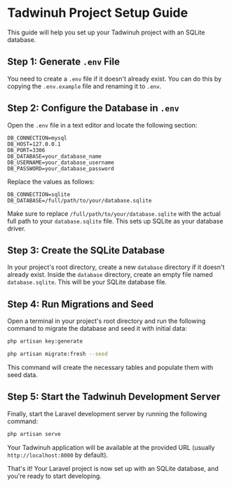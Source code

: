 

# Tadwinuh Project Setup Guide

This guide will help you set up your Tadwinuh project with an SQLite database.

## Step 1: Generate `.env` File

You need to create a `.env` file if it doesn't already exist. You can do this by copying the `.env.example` file and renaming it to `.env`.

## Step 2: Configure the Database in `.env`

Open the `.env` file in a text editor and locate the following section:

```env
DB_CONNECTION=mysql
DB_HOST=127.0.0.1
DB_PORT=3306
DB_DATABASE=your_database_name
DB_USERNAME=your_database_username
DB_PASSWORD=your_database_password
```

Replace the values as follows:

```env
DB_CONNECTION=sqlite
DB_DATABASE=/full/path/to/your/database.sqlite
```

Make sure to replace `/full/path/to/your/database.sqlite` with the actual full path to your `database.sqlite` file. This sets up SQLite as your database driver.

## Step 3: Create the SQLite Database

In your project's root directory, create a new `database` directory if it doesn't already exist. Inside the `database` directory, create an empty file named `database.sqlite`. This will be your SQLite database file.

## Step 4: Run Migrations and Seed

Open a terminal in your project's root directory and run the following command to migrate the database and seed it with initial data:

```bash
php artisan key:generate

php artisan migrate:fresh --seed
```

This command will create the necessary tables and populate them with seed data.

## Step 5: Start the Tadwinuh Development Server

Finally, start the Laravel development server by running the following command:

```bash
php artisan serve
```

Your Tadwinuh application will be available at the provided URL (usually `http://localhost:8000` by default).

That's it! Your Laravel project is now set up with an SQLite database, and you're ready to start developing.

